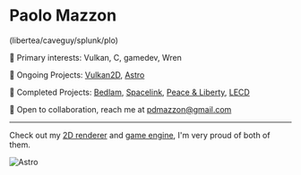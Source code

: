 # Paolo Mazzon
(libertea/caveguy/splunk/plo)

👺 Primary interests: Vulkan, C, gamedev, Wren

🍄 Ongoing Projects: [Vulkan2D](http://www.github.com/PaoloMazzon/Vulkan2D), [Astro](https://astroengine.ca/)

🤨 Completed Projects: [Bedlam](https://github.com/PaoloMazzon/Bedlam), [Spacelink](https://github.com/PaoloMazzon/Spacelink), [Peace & Liberty](https://github.com/PaoloMazzon/PeacenLiberty), [LECD](https://github.com/PaoloMazzon/Low-Earth-Cleanup-Detail)

🗿 Open to collaboration, reach me at [pdmazzon@gmail.com](mailto:pdmazzon@gmail.com)

---------

Check out my [2D renderer](http://www.github.com/PaoloMazzon/Vulkan2D) and [game engine](https://astroengine.ca/),
I'm very proud of both of them.

![Astro](https://user-images.githubusercontent.com/17896827/237554076-686ab0a6-b37d-4407-8e26-1b98d0bd00ab.gif)

